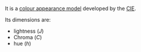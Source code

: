 It is a [colour appearance model](Colour%20Appearance%20Models.md) developed by the [CIE](International%20Commission%20on%20Illumination.md).

Its dimensions are:
- lightness ($J$)
- Chroma ($C$)
- hue ($h$)
